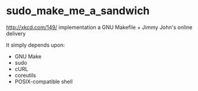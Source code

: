# sudo_make_me_a_sandwich
http://xkcd.com/149/ implementation a GNU Makefile + Jimmy John's online delivery

It simply depends upon:
* GNU Make
* sudo
* cURL
* coreutils
* POSIX-compatible shell 
